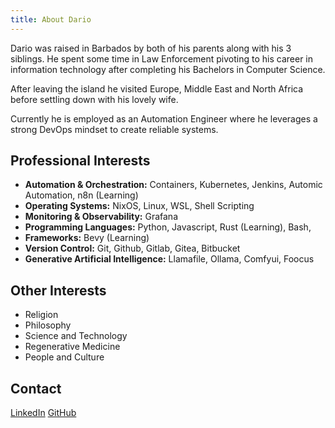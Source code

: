 ```yaml
---
title: About Dario
---
```


Dario was raised in Barbados by both of his parents along with his 3 siblings. He spent some time in Law Enforcement pivoting to his career in information technology after completing his Bachelors in Computer Science.

After leaving the island he visited Europe, Middle East and North Africa before settling down with his lovely wife.

Currently he is employed as an Automation Engineer where he leverages a strong DevOps mindset to create reliable systems.

## Professional Interests

-   **Automation & Orchestration:** Containers, Kubernetes, Jenkins, Automic Automation, n8n (Learning)
-   **Operating Systems:** NixOS, Linux, WSL, Shell Scripting
-   **Monitoring & Observability:** Grafana
-   **Programming Languages:** Python, Javascript, Rust (Learning), Bash,
-   **Frameworks:** Bevy (Learning)
-   **Version Control:** Git, Github, Gitlab, Gitea, Bitbucket
-   **Generative Artificial Intelligence:** Llamafile, Ollama, Comfyui, Foocus

## Other Interests ##

- Religion
- Philosophy
- Science and Technology
- Regenerative Medicine
- People and Culture

## Contact

[LinkedIn](https://www.linkedin.com/in/dario-thornhill/)
[GitHub](https://github.com/dariothornhill)
